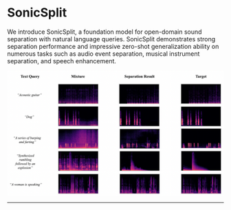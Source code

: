 # SonicSplit
We introduce SonicSplit, a foundation model for open-domain sound separation with natural language queries. SonicSplit demonstrates strong separation performance and impressive zero-shot generalization ability on numerous tasks such as audio event separation, musical instrument separation, and speech enhancement. 
<p align="center">
  <img align="middle" width="800" src="assets/results.png"/>
</p>

<hr>


